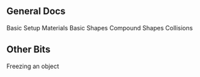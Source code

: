 ## General Docs
Basic Setup
Materials
Basic Shapes
Compound Shapes
Collisions

## Other Bits
Freezing an object